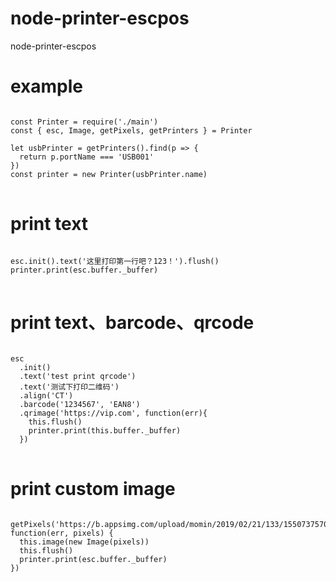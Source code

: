 # node-printer-escpos
node-printer-escpos

# example
<pre>
<code>
const Printer = require('./main')
const { esc, Image, getPixels, getPrinters } = Printer

let usbPrinter = getPrinters().find(p => {
  return p.portName === 'USB001'
})
const printer = new Printer(usbPrinter.name)
</code>
</pre>

# print text
<pre>
<code>
esc.init().text('这里打印第一行吧？123！').flush()
printer.print(esc.buffer._buffer)
</code>
</pre>

# print text、barcode、qrcode
<pre>
<code>
esc
  .init()
  .text('test print qrcode')
  .text('测试下打印二维码')
  .align('CT')
  .barcode('1234567', 'EAN8')
  .qrimage('https://vip.com', function(err){
    this.flush()
    printer.print(this.buffer._buffer)
  })
</code>
</pre>

# print custom image
<pre>
<code>
getPixels('https://b.appsimg.com/upload/momin/2019/02/21/133/1550737570483.png', function(err, pixels) {
  this.image(new Image(pixels))
  this.flush()
  printer.print(esc.buffer._buffer)
})
</code>
</pre>

